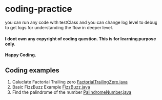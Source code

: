 # coding-practice

you can run any code with testClass and you can change log level to debug to get logs for understanding the flow in deeper level.

#### I dont own any copyright of coding question. This is for learning purpose only.

#### Happy Coding.

## Coding examples

1. Caluclate Factorial Trailing zero [FactorialTrailingZero.java](https://github.com/kaushik29/coding-practice/blob/main/practice/src/main/java/com/prac/others/FactorialTrailingZero.java)
2. Basic FizzBuzz Example [FizzBuzz.java](https://github.com/kaushik29/coding-practice/blob/main/practice/src/main/java/com/prac/others/FizzBuzz.java)
3. Find the palindrome of the number [PalindromeNumber.java](https://github.com/kaushik29/coding-practice/blob/main/practice/src/main/java/com/prac/others/PalindromeNumber.java)
